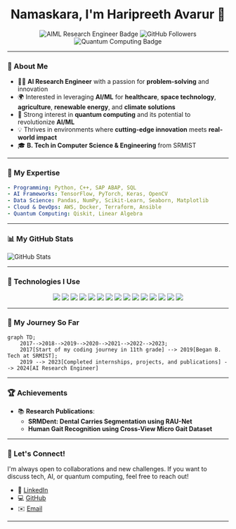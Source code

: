 
<h1 align="center">Namaskara, I'm Haripreeth Avarur 👋</h1>

<p align="center">
    <img src="https://img.shields.io/badge/AIML%20Research%20Engineer-%F0%9F%A4%96-blueviolet" alt="AIML Research Engineer Badge" />
    <img src="https://img.shields.io/github/followers/HaripreethAvarur?style=social" alt="GitHub Followers" />
    <img src="https://img.shields.io/badge/Quantum%20Computing-Enthusiast-%2398c379" alt="Quantum Computing Badge" />
</p>

---

### 🌟 About Me

- 👨‍💻 **AI Research Engineer** with a passion for **problem-solving** and innovation
- 🌍 Interested in leveraging **AI/ML** for **healthcare**, **space technology**, **agriculture**, **renewable energy**, and **climate solutions**
- 🔭 Strong interest in **quantum computing** and its potential to revolutionize **AI/ML**
- 💡 Thrives in environments where **cutting-edge innovation** meets **real-world impact**
- 🎓 **B. Tech in Computer Science & Engineering** from SRMIST

---

### 🧠 My Expertise

```yaml
- Programming: Python, C++, SAP ABAP, SQL
- AI Frameworks: TensorFlow, PyTorch, Keras, OpenCV
- Data Science: Pandas, NumPy, Scikit-Learn, Seaborn, Matplotlib
- Cloud & DevOps: AWS, Docker, Terraform, Ansible
- Quantum Computing: Qiskit, Linear Algebra
```

---

### 📊 My GitHub Stats

![GitHub Stats](https://github-readme-stats.vercel.app/api?username=HaripreethAvarur&show_icons=true&theme=radical)

---

### 🔧 Technologies I Use

<p align="center">
    <img src="https://img.shields.io/badge/Code-Python-%233776AB?style=flat&logo=python&logoColor=white" />
    <img src="https://img.shields.io/badge/AI-TensorFlow-%23FF6F00?style=flat&logo=tensorflow&logoColor=white" />
    <img src="https://img.shields.io/badge/AI-PyTorch-%2300B5D4?style=flat&logo=pytorch&logoColor=white" />
    <img src="https://img.shields.io/badge/Cloud-AWS-%23232F3E?style=flat&logo=amazon-aws&logoColor=white" />
    <img src="https://img.shields.io/badge/DevOps-Docker-%230db7ed?style=flat&logo=docker&logoColor=white" />
    <img src="https://img.shields.io/badge/Data%20Science-Numpy-%23343434?style=flat&logo=numpy&logoColor=white" />
    <img src="https://img.shields.io/badge/Data%20Science-Pandas-%23150458?style=flat&logo=pandas&logoColor=white" />
    <img src="https://img.shields.io/badge/Data%20Visualization-Seaborn-%2341AE2B?style=flat&logo=seaborn&logoColor=white" />
    <img src="https://img.shields.io/badge/Data%20Visualization-Matplotlib-%233D8CFF?style=flat&logo=matplotlib&logoColor=white" />
    <img src="https://img.shields.io/badge/AI-Keras-%23D00000?style=flat&logo=keras&logoColor=white" />
    <img src="https://img.shields.io/badge/AI-OpenCV-%232D2D2D?style=flat&logo=opencv&logoColor=white" />
    <img src="https://img.shields.io/badge/ML-Scikit%20Learn-%23F7931E?style=flat&logo=scikit-learn&logoColor=white" />
    <img src="https://img.shields.io/badge/ML-TF%20Lite-%236B7DFF?style=flat&logo=tensorflow&logoColor=white" />
    <img src="https://img.shields.io/badge/ML-NLTK-%23479C37?style=flat&logo=nltk&logoColor=white" />
    <img src="https://img.shields.io/badge/AI-Deep%20Learning-%23B62C0D?style=flat&logo=deep-learning&logoColor=white" />
</p>


---

### 🚀 My Journey So Far

```mermaid
graph TD;
    2017-->2018-->2019-->2020-->2021-->2022-->2023;
    2017[Start of my coding journey in 11th grade] --> 2019[Began B. Tech at SRMIST];
    2019 --> 2023[Completed internships, projects, and publications] --> 2024[AI Research Engineer]
```

---

### 🏆 Achievements

- 📚 **Research Publications**:
  - **SRMDent: Dental Carries Segmentation using RAU-Net**
  - **Human Gait Recognition using Cross-View Micro Gait Dataset**

---

### 🎯 Let's Connect!

I'm always open to collaborations and new challenges. If you want to discuss tech, AI, or quantum computing, feel free to reach out!

- 💼 [LinkedIn](https://www.linkedin.com/in/haripreeth-avarur)
- 💻 [GitHub](https://github.com/HaripreethAvarur)
- ✉️ [Email](mailto:hari.avarur@gmail.com)

---
